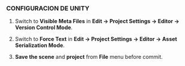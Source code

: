 ﻿### CONFIGURACION DE UNITY ###

1. Switch to **Visible Meta Files** in **Edit → Project Settings → Editor → Version Control Mode**.

2. Switch to **Force Text** in **Edit → Project Settings → Editor → Asset Serialization Mode**.

3. **Save the scene** and **project** from **File** menu before commit.
